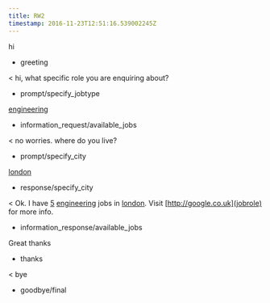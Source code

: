 ```yaml
---
title: RW2
timestamp: 2016-11-23T12:51:16.539002245Z
---
```


hi
* greeting

< hi, what specific role you are enquiring about?
* prompt/specify_jobtype

[engineering](jobrole)
* information_request/available_jobs

< no worries. where do you live?
* prompt/specify_city

[london](city)
* response/specify_city

< Ok. I have [5](jobcount) [engineering](jobrole) jobs in [london](city). Visit [http://google.co.uk](jobrole) for more info.
* information_response/available_jobs

Great thanks
* thanks

< bye
* goodbye/final
